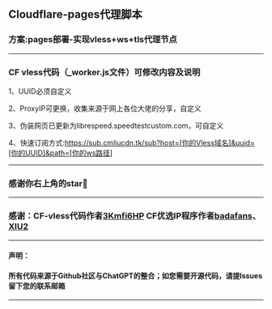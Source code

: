 ## Cloudflare-pages代理脚本

### 方案:pages部署-实现vless+ws+tls代理节点

------------------------------------------------------------------------
### CF vless代码（_worker.js文件）可修改内容及说明

1、UUID必须自定义

2、ProxyIP可更换，收集来源于网上各位大佬的分享，自定义

3、伪装网页已更新为librespeed.speedtestcustom.com，可自定义

4、快速订阅方式:https://sub.cmliucdn.tk/sub?host=[你的Vless域名]&uuid=[你的UUID]&path=[你的ws路径]

------------------------------------------------------------------------
### 感谢你右上角的star🌟

------------------------------------------------------------------------
### 感谢：CF-vless代码作者[3Kmfi6HP](https://github.com/3Kmfi6HP/EDtunnel) CF优选IP程序作者[badafans](https://github.com/badafans/Cloudflare-IP-SpeedTest)、[XIU2](https://github.com/XIU2/CloudflareSpeedTest)

------------------------------------------------------------------------
#### 声明：

#### 所有代码来源于Github社区与ChatGPT的整合；如您需要开源代码，请提Issues留下您的联系邮箱

------------------------------------------------------------------------
